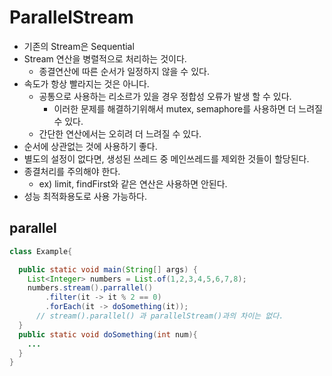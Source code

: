 # ParallelStream
- 기존의 Stream은 Sequential
- Stream 연산을 병렬적으로 처리하는 것이다.
  - 종결연산에 따른 순서가 일정하지 않을 수 있다.
- 속도가 항상 빨라지는 것은 아니다.
  - 공통으로 사용하는 리소르가 있을 경우 정합성 오류가 발생 할 수 있다.
    - 이러한 문제를 해결하기위해서 mutex, semaphore를 사용하면 더 느려질 수 있다.
  - 간단한 연산에서는 오히려 더 느려질 수 있다.
- 순서에 상관없는 것에 사용하기 좋다.
- 별도의 설정이 없다면, 생성된 쓰레드 중 메인쓰레드를 제외한 것들이 할당된다.
- 종결처리를 주의해야 한다.
  - ex) limit, findFirst와 같은 연산은 사용하면 안된다.
- 성능 최적화용도로 사용 가능하다.

## parallel
```java
class Example{

  public static void main(String[] args) {
    List<Integer> numbers = List.of(1,2,3,4,5,6,7,8);
    numbers.stream().parrallel()
        .filter(it -> it % 2 == 0)
        .forEach(it -> doSomething(it));
      // stream().parallel() 과 parallelStream()과의 차이는 없다.
  }
  public static void doSomething(int num){
    ...
  }
}
```